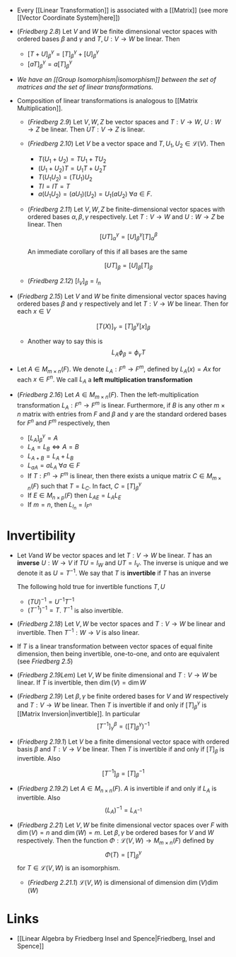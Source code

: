 * Every [[Linear Transformation]] is associated with a [[Matrix]] (see more [[Vector Coordinate System|here]])
* (*Friedberg 2.8*) Let $V$ and $W$ be finite dimensional vector spaces with ordered bases $\beta$ and $\gamma$ and $T,U:V\to W$ be linear. Then
	* $[T+U]_\beta^\gamma = [T]_\beta^\gamma + [U]_\beta^\gamma$ 
	* $[aT]_\beta^\gamma = a[T]_\beta^\gamma$

* *We have an [[Group Isomorphism|isomorphism]] between the set of matrices and the set of linear transformations.*

* Composition of linear transformations is analogous to [[Matrix Multiplication]].
	* (*Friedberg 2.9*) Let $V,W,Z$ be vector spaces and $T:V\to W$, $U:W\to Z$ be linear. Then $UT:V\to Z$ is linear. 
	* (*Friedberg 2.10*) Let $V$ be a vector space and $T,U_1,U_2\in \mathcal{L}(V)$. Then
		* $T(U_1 + U_2) = TU_1 + TU_2$
		* $(U_1+U_2)T = U_1T + U_2 T$
		* $T(U_1U_2) = (TU_1)U_2$
		* $TI=IT=T$
		* $a(U_1U_2) = (aU_1)(U_2) = U_1(aU_2)$ $\forall a\in F$.
	* (*Friedberg 2.11*) Let $V,W,Z$ be finite-dimensional vector spaces with ordered bases $\alpha,\beta,\gamma$ respectively. Let $T:V\to W$ and $U:W\to Z$ be linear. Then
	  $$
	  [UT]_\alpha^\gamma = [U]^\gamma_\beta [T]^\beta_\alpha
	  $$
	  
	  An immediate corollary of this if all bases are the same
	  
	  $$
	  [UT]_\beta = [U]_\beta[T]_\beta
	  $$
	* (*Friedberg 2.12*) $[I_V]_\beta = I_n$

* (*Friedberg 2.15*) Let $V$ and $W$ be finite dimensional vector spaces having ordered bases $\beta$ and $\gamma$ respectively and let $T:V\to W$ be linear. Then for each $x\in V$
  
  $$
  [T(X)]_\gamma = [T]_\beta^\gamma [x]_\beta
  $$
	* Another way to say this is
	  $$
	  L_A\phi_\beta = \phi_\gamma T
	  $$

* Let $A\in M_{m\times n}(F)$. We denote $L_A:F^n\to F^m$, defined by $L_A(x)=Ax$ for each $x\in F^n$. We call $L_A$ a **left multiplication transformation**
* (*Friedberg 2.16*) Let $A\in M_{m\times n}(F)$. Then the left-multiplication transformation $L_A: F^n\to F^m$ is linear. Furthermore, if $B$ is any other $m\times n$ matrix with entries from $F$ and $\beta$ and $\gamma$ are the standard ordered bases for $F^n$ and $F^m$ respectively, then
	* $[L_A]_\beta^\gamma = A$
	* $L_A=L_B \iff A =B$
	* $L_{A+B}=L_A + L_B$
	* $L_{aA} = aL_A$ $\forall a \in F$
	* If $T:F^n\to F^m$ is linear, then there exists a unique matrix $C\in M_{m\times n}(F)$ such that $T=L_C$. In fact, $C=[T]_\beta^\gamma$ 
	* If $E\in M_{n\times p}(F)$ then $L_{AE}=L_AL_E$
	* If $m=n$, then $L_{I_n} = I_{F^n}$ 

# Invertibility
* Let $V$and $W$ be vector spaces and let $T:V\to W$ be linear. $T$ has an **inverse** $U:W\to V$ if $TU=I_W$ and $UT=I_V$. The inverse is unique and we denote it as $U=T^{-1}$. We say that $T$ is **invertible** if $T$ has an inverse
  
  The following hold true for invertible functions $T,U$
	* $(TU)^{-1}=U^{-1}T^{-1}$
	* $(T^{-1})^{-1}=T$. $T^{-1}$ is also invertible.

* (*Friedberg 2.18*) Let $V,W$ be vector spaces and $T:V\to W$ be linear and invertible. Then $T^{-1}:W\to V$ is also linear.

 * If $T$ is a linear transformation between vector spaces of equal finite dimension, then being invertible, one-to-one, and onto are equivalent (see *Friedberg 2.5*)

* (*Friedberg 2.19Lem*) Let $V,W$ be finite dimensional and $T:V\to W$ be linear. If $T$ is invertible, then $\dim(V)=\dim W$ 
* (*Friedberg 2.19*) Let $\beta,\gamma$ be finite ordered bases for $V$ and $W$ respectively and $T:V\to W$ be linear. Then $T$ is invertible if and only if $[T]_\beta^\gamma$ is [[Matrix Inversion|invertible]]. In particular
  $$
  [T^{-1}]_\gamma^\beta = ([T]_\beta^\gamma)^{-1}
  $$
* (*Friedberg 2.19.1*) Let $V$ be a finite dimensional vector space with ordered basis $\beta$ and $T:V\to V$ be linear. Then $T$ is invertible if and only if $[T]_\beta$ is invertible. Also
  
  $$
  [T^{-1}]_\beta = [T]_\beta^{-1}
  $$
* (*Friedberg 2.19.2*) Let $A\in M_{n\times n}(F)$. $A$ is invertible if and only if $L_A$ is invertible. Also
  $$
  (L_A)^{-1} = L_{A^{-1}}
  $$
* (*Friedberg 2.21*) Let $V,W$ be finite dimensional vector spaces over $F$ with $\dim(V) = n$ and $\dim(W)=m$. Let $\beta, \gamma$ be ordered bases for $V$ and $W$ respectively. Then the function $\Phi:\mathcal{L}(V,W)\to M_{m\times n}(F)$ defined by 
  $$
  \Phi(T) = [T]_\beta^\gamma
  $$
  for $T\in \mathcal{L}(V,W)$ is an isomorphism.
	 * (*Friedberg 2.21.1*) $\mathcal{L}(V,W)$ is dimensional of dimension $\dim(V) \dim(W)$


# Links
* [[Linear Algebra by Friedberg Insel and Spence|Friedberg, Insel and Spence]]